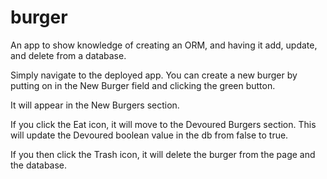 # burger

An app to show knowledge of creating an ORM, and having it add, update, and delete from a database. 

Simply navigate to the deployed app.  You can create a new burger by putting on in the New Burger field and clicking the green button. 

It will appear in the New Burgers section.  

If you click the Eat icon, it will move to the Devoured Burgers section. This will update the Devoured boolean value in the db from false to true. 

If you then click the Trash icon, it will delete the burger from the page and the database. 